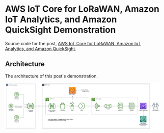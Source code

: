 # AWS IoT Core for LoRaWAN, Amazon IoT Analytics, and Amazon QuickSight Demonstration

Source code for the post, [AWS IoT Core for LoRaWAN, Amazon IoT Analytics, and Amazon QuickSight](https://garystafford.medium.com/).

## Architecture

The architecture of this post's demonstration.

![Architecture](./diagram/LoRaWAN_AWS_Core.png)